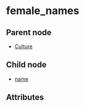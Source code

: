 # female_names

## Parent node
- [Culture](../../Culture)

## Child node
- [name](name)

## Attributes